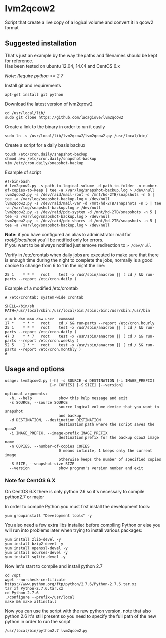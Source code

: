 # lvm2qcow2

Script that create a live copy of a logical volume and convert it in qcow2 format

## Suggested installation
That's just an example by the way the paths and filenames should be kept for
reference.  
Has been tested on ubuntu 12.04, 14.04 and CentOS 6.x

*Note: Require python >= 2.7*

Install git and requirements

    apt-get install git python

Download the latest version of lvm2qcow2

    cd /usr/local/lib/
    sudo git clone https://github.com/lucagiove/lvm2qcow2

Create a link to the binary in order to run it easily

    sudo ln -s /usr/local/lib/lvm2qcow2/lvm2qcow2.py /usr/local/bin/

Create a script for a daily basis backup

    touch /etc/cron.daily/snapshot-backup
    chmod a+x /etc/cron.daily/snapshot-backup
    vim /etc/cron.daily/snapshot-backup

Example of script
```
#!/bin/bash
# lvm2qcow2.py -s path-to-logical-volume -d path-to-folder -n number-of-copies-to-keep | tee -a /var/log/snapshot-backup.log > /dev/null
lvm2qcow2.py -s /dev/raid/mail-root -d /mnt/hd-2TB/snapshots -n 5 | tee -a /var/log/snapshot-backup.log > /dev/null
lvm2qcow2.py -s /dev/raid/mail-var -d /mnt/hd-2TB/snapshots -n 5 | tee -a /var/log/snapshot-backup.log > /dev/null
lvm2qcow2.py -s /dev/raid/pdc-system -d /mnt/hd-2TB/snapshots -n 5 | tee -a /var/log/snapshot-backup.log > /dev/null
lvm2qcow2.py -s /dev/raid/pdc-shares -d /mnt/hd-2TB/snapshots -n 5 | tee -a /var/log/snapshot-backup.log > /dev/null
```

**Note:** if you have configured an alias to administrator mail for
_root@localhost_ you'll be notified only for errors.  
If you want to be always notified just remove redirection to `> /dev/null`

Verify in /etc/crontab when daily jobs are executed to make sure that there is
enough time during the night to complete the jobs, normally is a good choice to
change from 6 to 1 in the night the line:

    25 1    * * *   root    test -x /usr/sbin/anacron || ( cd / && run-parts --report /etc/cron.daily )

Example of a modified /etc/crontab
```
# /etc/crontab: system-wide crontab

SHELL=/bin/sh
PATH=/usr/local/sbin:/usr/local/bin:/sbin:/bin:/usr/sbin:/usr/bin

# m h dom mon dow user  command
17 *    * * *   root    cd / && run-parts --report /etc/cron.hourly
25 1    * * *   root    test -x /usr/sbin/anacron || ( cd / && run-parts --report /etc/cron.daily )
47 3    * * 7   root    test -x /usr/sbin/anacron || ( cd / && run-parts --report /etc/cron.weekly )
52 5    1 * *   root    test -x /usr/sbin/anacron || ( cd / && run-parts --report /etc/cron.monthly )
#

```

## Usage and options

```
usage: lvm2qcow2.py [-h] -s SOURCE -d DESTINATION [-i IMAGE_PREFIX]
                    [-n COPIES] [-S SIZE] [--version]

optional arguments:
  -h, --help            show this help message and exit
  -s SOURCE, --source SOURCE
                        source logical volume device that you want to snapshot
                        and backup
  -d DESTINATION, --destination DESTINATION
                        destination path where the script saves the qcow2
  -i IMAGE_PREFIX, --image-prefix IMAGE_PREFIX
                        destination prefix for the backup qcow2 image name
  -n COPIES, --number-of-copies COPIES
                        0 means infinite, 1 keeps only the current image
                        otherwise keeps the number of specified copies
  -S SIZE, --snapshot-size SIZE
  --version             show program's version number and exit
```

### Note for CentOS 6.X
On CentOS 6.X there is only python 2.6 so it's necessary to compile python2.7
or major

In order to compile Python you must first install the development tools:
```
yum groupinstall "Development tools" -y
```
You also need a few extra libs installed before compiling Python or else you
will run into problems later when trying to install various packages:
```
yum install zlib-devel -y
yum install bzip2-devel -y
yum install openssl-devel -y
yum install ncurses-devel -y
yum install sqlite-devel -y
```

Now let's start to compile and install python 2.7
```
cd /opt
wget --no-check-certificate https://www.python.org/ftp/python/2.7.6/Python-2.7.6.tar.xz
tar xf Python-2.7.6.tar.xz
cd Python-2.7.6
./configure --prefix=/usr/local
make && make altinstall
```

Now you can use the script with the new python version, note that also python
2.6 it's still present so you need to specify the full path of the new python
in order to run the script
```
/usr/local/bin/python2.7 lvm2qcow2.py
```
